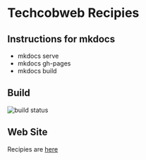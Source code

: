 # Techcobweb Recipies

## Instructions for mkdocs

* mkdocs serve
* mkdocs gh-pages
* mkdocs build

## Build 
![build status](https://github.com/techcobweb/recipies/workflows/.github/workflows/main.yml/badge.svg)

## Web Site
Recipies are [here](https://pages.github.io/techcobweb/recipies)